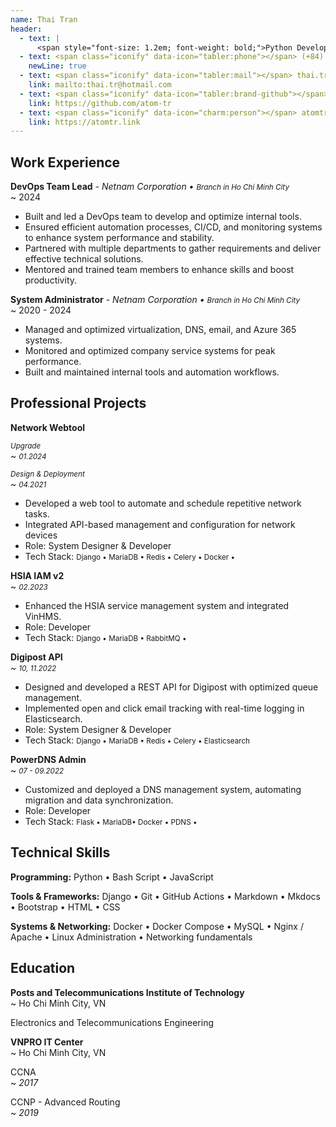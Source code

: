```yaml
---
name: Thai Tran
header:
  - text: |
      <span style="font-size: 1.2em; font-weight: bold;">Python Developer / DevOps Engineer</span>
  - text: <span class="iconify" data-icon="tabler:phone"></span> (+84) 964-285-642
    newLine: true
  - text: <span class="iconify" data-icon="tabler:mail"></span> thai.tr@hotmail.com
    link: mailto:thai.tr@hotmail.com
  - text: <span class="iconify" data-icon="tabler:brand-github"></span> atom-tr
    link: https://github.com/atom-tr
  - text: <span class="iconify" data-icon="charm:person"></span> atomtr.link
    link: https://atomtr.link
---
```


## Work Experience

**DevOps Team Lead** _- Netnam Corporation • <small>Branch in Ho Chi Minh City</small>_  
  ~ 2024

- Built and led a DevOps team to develop and optimize internal tools.
- Ensured efficient automation processes, CI/CD, and monitoring systems to enhance system performance and stability.
- Partnered with multiple departments to gather requirements and deliver effective technical solutions.
- Mentored and trained team members to enhance skills and boost productivity.

**System Administrator** _- Netnam Corporation • <small>Branch in Ho Chi Minh City</small>_  
  ~ 2020 - 2024

- Managed and optimized virtualization, DNS, email, and Azure 365 systems.
- Monitored and optimized company service systems for peak performance.
- Built and maintained internal tools and automation workflows.

## Professional Projects

**Network Webtool**

<small>_Upgrade_</small>  
  ~ <small>_01.2024_</small> 

<small>_Design & Deployment_</small>  
  ~ <small>_04.2021_</small> 

- Developed a web tool to automate and schedule repetitive network tasks.
- Integrated API-based management and configuration for network devices
- Role: System Designer & Developer
- Tech Stack: <small><span class="iconify" data-icon="logos:django-icon"></span> Django • <span class="iconify" data-icon="logos:mariadb-icon"></span> MariaDB • <span class="iconify" data-icon="logos:redis"></span> Redis • <span class="iconify" data-icon="simple-icons:celery" color="#37814A"></span> Celery • <span class="iconify" data-icon="logos:docker-icon"></span> Docker • <span class="iconify" data-icon="logos:javascript"></span> <span class="iconify" data-icon="simple-icons:html5" color="#E34F26"></span> <span class="iconify" data-icon="simple-icons:css3" color="#1572B6"></span></small>

**HSIA IAM v2**  
  ~ <small>_02.2023_</small> 

- Enhanced the HSIA service management system and integrated VinHMS.
- Role: Developer
- Tech Stack: <small><span class="iconify" data-icon="logos:django-icon"></span> Django • <span class="iconify" data-icon="logos:mariadb-icon"></span> MariaDB • <span class="iconify" data-icon="logos:rabbitmq-icon"></span> RabbitMQ • <span class="iconify" data-icon="logos:javascript"></span> <span class="iconify" data-icon="simple-icons:html5" color="#E34F26"></span> <span class="iconify" data-icon="simple-icons:css3" color="#1572B6"></span></small>

**Digipost API**  
  ~ <small>_10, 11.2022_</small> 

- Designed and developed a REST API for Digipost with optimized queue management.
- Implemented open and click email tracking with real-time logging in Elasticsearch.
- Role: System Designer & Developer
- Tech Stack: <small><span class="iconify" data-icon="logos:django-icon"></span> Django • <span class="iconify" data-icon="logos:mariadb-icon"></span> MariaDB • <span class="iconify" data-icon="logos:redis"></span> Redis • <span class="iconify" data-icon="simple-icons:celery" color="#37814A"></span> Celery • <span class="iconify" data-icon="logos:elasticsearch"></span> Elasticsearch</small> 

**PowerDNS Admin**  
  ~ <small>_07 - 09.2022_</small> 

- Customized and deployed a DNS management system, automating migration and data synchronization.
- Role: Developer
- Tech Stack: <small><span class="iconify" data-icon="simple-icons:flask" color="#000000"></span> Flask • <span class="iconify" data-icon="logos:mariadb-icon"></span> MariaDB• <span class="iconify" data-icon="logos:docker-icon"></span> Docker • <span class="iconify" data-icon="simple-icons:nextdns" color="#007BFF"></span> PDNS • <span class="iconify" data-icon="logos:javascript"></span> <span class="iconify" data-icon="simple-icons:html5" color="#E34F26"></span> <span class="iconify" data-icon="simple-icons:css3" color="#1572B6"></span></small>

## Technical Skills

**Programming:** <span class="iconify" data-icon="simple-icons:python"></span> Python • <span class="iconify" data-icon="simple-icons:gnubash"></span> Bash Script • <span class="iconify" data-icon="simple-icons:javascript"></span> JavaScript

**Tools & Frameworks:** <span class="iconify" data-icon="simple-icons:django"></span> Django • <span class="iconify" data-icon="simple-icons:git"></span> Git • <span class="iconify" data-icon="simple-icons:githubactions"></span> GitHub Actions • <span class="iconify" data-icon="simple-icons:markdown"></span> Markdown • <span class="iconify" data-icon="simple-icons:materialformkdocs"></span> Mkdocs • <span class="iconify" data-icon="simple-icons:bootstrap"></span> Bootstrap • <span class="iconify" data-icon="simple-icons:html5"></span> HTML • <span class="iconify" data-icon="simple-icons:css3"></span> CSS

**Systems & Networking:** Docker • Docker Compose • MySQL • Nginx / Apache • Linux Administration • Networking fundamentals

## Education

**Posts and Telecommunications Institute of Technology**  
  ~ Ho Chi Minh City, VN

Electronics and Telecommunications Engineering

**VNPRO IT Center**  
  ~ Ho Chi Minh City, VN

CCNA  
  ~ _2017_

CCNP - Advanced Routing  
  ~ _2019_
